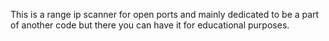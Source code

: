 This is a range ip scanner for open ports and 
mainly dedicated to be a part of another code
but there you can have it for educational purposes.
